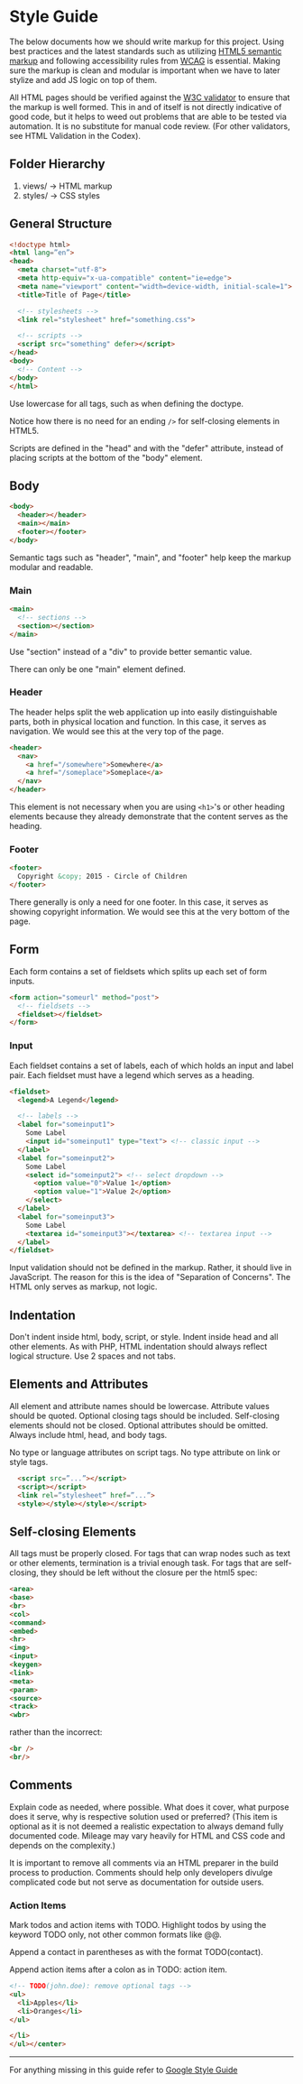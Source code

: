 # Style Guide

The below documents how we should write markup for this project. Using best practices and the latest standards such as utilizing [HTML5 semantic markup](http://www.w3schools.com/html/html5_semantic_elements.asp) and following accessibility rules from [WCAG](http://webaim.org/standards/wcag/checklist) is essential. Making sure the markup is clean and modular is important when we have to later stylize and add JS logic on top of them.

All HTML pages should be verified against the [W3C validator](http://validator.w3.org/) to ensure that the markup is well formed. This in and of itself is not directly indicative of good code, but it helps to weed out problems that are able to be tested via automation. It is no substitute for manual code review. (For other validators, see HTML Validation in the Codex).

## Folder Hierarchy
1. views/ -> HTML markup
2. styles/ -> CSS styles

## General Structure
```html
<!doctype html>
<html lang=”en”>
<head>
  <meta charset="utf-8">
  <meta http-equiv="x-ua-compatible" content="ie=edge">
  <meta name="viewport" content="width=device-width, initial-scale=1">
  <title>Title of Page</title>

  <!-- stylesheets -->
  <link rel="stylesheet" href="something.css">

  <!-- scripts -->
  <script src="something" defer></script>
</head>
<body>
  <!-- Content -->
</body>
</html>
```
Use lowercase for all tags, such as when defining the doctype.

Notice how there is no need for an ending `/>` for self-closing elements in HTML5.

Scripts are defined in the "head" and with the "defer" attribute, instead of placing scripts at the bottom of the "body" element.

## Body
```html
<body>
  <header></header>
  <main></main>
  <footer></footer>
</body>
```
Semantic tags such as "header", "main", and "footer" help keep the markup modular and readable.

### Main
```html
<main>
  <!-- sections -->
  <section></section>
</main>
```
Use "section" instead of a "div" to provide better semantic value.

There can only be one "main" element defined.

### Header
The header helps split the web application up into easily distinguishable parts, both in physical location and function. In this case, it serves as navigation. We would see this at the very top of the page.

```html
<header>
  <nav>
    <a href="/somewhere">Somewhere</a>
    <a href="/someplace">Someplace</a>
  </nav>
</header>
```
This element is not necessary when you are using `<h1>`'s or other heading elements because they already demonstrate that the content serves as the heading.

### Footer
```html
<footer>
  Copyright &copy; 2015 - Circle of Children
</footer>
```
There generally is only a need for one footer. In this case, it serves as showing copyright information. We would see this at the very bottom of the page.

## Form
Each form contains a set of fieldsets which splits up each set of form inputs.

```html
<form action="someurl" method="post">
  <!-- fieldsets -->
  <fieldset></fieldset>
</form>
```

### Input
Each fieldset contains a set of labels, each of which holds an input and label pair. Each fieldset must have a legend which serves as a heading.

```html
<fieldset>
  <legend>A Legend</legend>

  <!-- labels -->
  <label for="someinput1">
    Some Label
    <input id="someinput1" type="text"> <!-- classic input -->
  </label>
  <label for="someinput2">
    Some Label
    <select id="someinput2"> <!-- select dropdown -->
      <option value="0">Value 1</option>
      <option value="1">Value 2</option>
    </select>
  </label>
  <label for="someinput3">
    Some Label
    <textarea id="someinput3"></textarea> <!-- textarea input -->
  </label>
</fieldset>
```
Input validation should not be defined in the markup. Rather, it should live in JavaScript. The reason for this is the idea of "Separation of Concerns". The HTML only serves as markup, not logic.

## Indentation
Don't indent inside html, body, script, or style. Indent inside head and all other elements.
As with PHP, HTML indentation should always reflect logical structure. Use 2 spaces and not tabs.

## Elements and Attributes
All element and attribute names should be lowercase. Attribute values should be
quoted. Optional closing tags should be included. Self-closing elements should
not be closed. Optional attributes should be omitted. Always include html, head,
and body tags.

No type or language attributes on script tags.
No type attribute on link or style tags.
```html
  <script src=”...”></script>
  <script></script>
  <link rel=”stylesheet” href=”...”>
  <style></style></style></script>
```

## Self-closing Elements
All tags must be properly closed. For tags that can wrap nodes such as text or other elements, termination is a trivial enough task. For tags that are self-closing, they should be left without the closure per the html5 spec:
```html
<area>
<base>
<br>
<col>
<command>
<embed>
<hr>
<img>
<input>
<keygen>
<link>
<meta>
<param>
<source>
<track>
<wbr>
```
rather than the incorrect:
```html
<br />
<br/>
```

## Comments
Explain code as needed, where possible. What does it cover, what purpose does it serve, why is respective solution used or preferred? (This item is optional as it is not deemed a realistic expectation to always demand fully documented code. Mileage may vary heavily for HTML and CSS code and depends on the complexity.)

It is important to remove all comments via an HTML preparer in the build process to production. Comments should help only developers divulge complicated code but not serve as documentation for outside users.

### Action Items
Mark todos and action items with TODO. Highlight todos by using the keyword TODO only, not other common formats like @@.

Append a contact in parentheses as with the format TODO(contact).

Append action items after a colon as in TODO: action item.

```html
<!-- TODO(john.doe): remove optional tags -->
<ul>
  <li>Apples</li>
  <li>Oranges</li>
</ul>

</li>
</ul></center>
```

----

For anything missing in this guide refer to [Google Style Guide](http://google.github.io/styleguide/htmlcssguide.xml)
